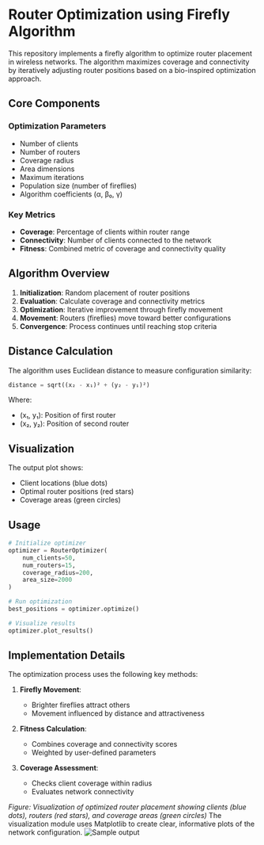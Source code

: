 # Router Optimization using Firefly Algorithm

This repository implements a firefly algorithm to optimize router placement in wireless networks. The algorithm maximizes coverage and connectivity by iteratively adjusting router positions based on a bio-inspired optimization approach.

## Core Components

### Optimization Parameters
- Number of clients
- Number of routers
- Coverage radius
- Area dimensions
- Maximum iterations
- Population size (number of fireflies)
- Algorithm coefficients (α, β₀, γ)

### Key Metrics
- **Coverage**: Percentage of clients within router range
- **Connectivity**: Number of clients connected to the network
- **Fitness**: Combined metric of coverage and connectivity quality

## Algorithm Overview

1. **Initialization**: Random placement of router positions
2. **Evaluation**: Calculate coverage and connectivity metrics
3. **Optimization**: Iterative improvement through firefly movement
4. **Movement**: Routers (fireflies) move toward better configurations
5. **Convergence**: Process continues until reaching stop criteria

## Distance Calculation

The algorithm uses Euclidean distance to measure configuration similarity:

```python
distance = sqrt((x₂ - x₁)² + (y₂ - y₁)²)
```

Where:
- (x₁, y₁): Position of first router
- (x₂, y₂): Position of second router

## Visualization

The output plot shows:
- Client locations (blue dots)
- Optimal router positions (red stars)
- Coverage areas (green circles)

## Usage

```python
# Initialize optimizer
optimizer = RouterOptimizer(
    num_clients=50,
    num_routers=15,
    coverage_radius=200,
    area_size=2000
)

# Run optimization
best_positions = optimizer.optimize()

# Visualize results
optimizer.plot_results()
```

## Implementation Details

The optimization process uses the following key methods:

1. **Firefly Movement**:
   - Brighter fireflies attract others
   - Movement influenced by distance and attractiveness

2. **Fitness Calculation**:
   - Combines coverage and connectivity scores
   - Weighted by user-defined parameters

3. **Coverage Assessment**:
   - Checks client coverage within radius
   - Evaluates network connectivity

*Figure: Visualization of optimized router placement showing clients (blue dots), routers (red stars), and coverage areas (green circles)*
The visualization module uses Matplotlib to create clear, informative plots of the network configuration.
![Sample output](<img width="1436" alt="Router" src="https://github.com/user-attachments/assets/1576dda6-5b38-474b-ba99-f2f22f09c43a" />)
